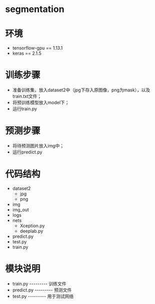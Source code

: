 # segmentation
# 环境
* tensorflow-gpu == 1.13.1
* keras == 2.1.5
# 训练步骤
* 准备训练集，放入dataset2中（jpg下存入原图像，png为mask），以及train.txt文件；
* 将预训练模型放入model下；
* 运行train.py
# 预测步骤
* 将待预测图片放入img中；
* 运行predict.py
# 代码结构
* dataset2
    * jpg
    * png
* img
* img_out
* logs
* nets
    * Xception.py
    * deeplab.py
* predict.py
* test.py
* train.py
# 模块说明
* train.py --------- 训练文件
* predict.py --------- 预测文件
* test.py --------- 用于测试网络
